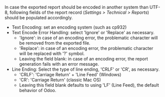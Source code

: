 In case the exported report should be encoded in another system than
UTF-8, following fields of the report record (*Settings \> Technical \>
Reports*) should be populated accordingly.

- Text Encoding: set an encoding system (such as cp932)
- Text Encode Error Handling: select 'Ignore' or 'Replace' as necessary.
  - 'Ignore': in case of an encoding error, the problematic character
    will be removed from the exported file.
  - 'Replace': in case of an encoding error, the problematic character
    will be replaced with '?' symbol.
  - Leaving the field blank: in case of an encoding error, the report
    generation fails with an error message.
- Line Ending: Select the type of line ending, 'CRLF' or 'CR', as
  necessary.
  - 'CRLF': 'Carriage Return' + 'Line Feed' (Windows)
  - 'CR': 'Carriage Return' (classic Mac OS)
  - Leaving this field blank defaults to using 'LF' (Line Feed), the
    default behavior of Odoo.
